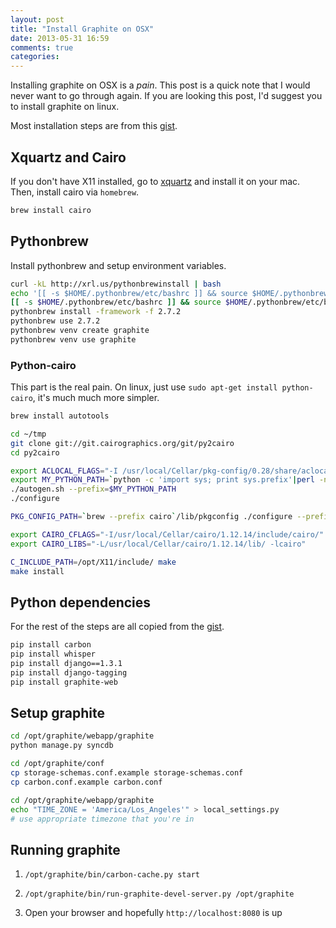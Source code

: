 ```yaml
---
layout: post
title: "Install Graphite on OSX"
date: 2013-05-31 16:59
comments: true
categories: 
---
```


Installing graphite on OSX is a *pain*. This post is a quick note that I would never want to go through again. If you are looking this post, I'd suggest you to install graphite on linux.

Most installation steps are from this [gist][].

<!--more-->

## Xquartz and Cairo

If you don't have X11 installed, go to [xquartz][] and install it on your mac. Then, install cairo via `homebrew`.

```bash
brew install cairo
```

## Pythonbrew

Install pythonbrew and setup environment variables.

```bash
curl -kL http://xrl.us/pythonbrewinstall | bash
echo '[[ -s $HOME/.pythonbrew/etc/bashrc ]] && source $HOME/.pythonbrew/etc/bashrc' >> ~/.bashrc
[[ -s $HOME/.pythonbrew/etc/bashrc ]] && source $HOME/.pythonbrew/etc/bashrc
pythonbrew install -framework -f 2.7.2
pythonbrew use 2.7.2
pythonbrew venv create graphite
pythonbrew venv use graphite
```

### Python-cairo

This part is the real pain. On linux, just use `sudo apt-get install python-cairo`, it's much much more simpler.

```bash
brew install autotools

cd ~/tmp
git clone git://git.cairographics.org/git/py2cairo
cd py2cairo

export ACLOCAL_FLAGS="-I /usr/local/Cellar/pkg-config/0.28/share/aclocal/"
export MY_PYTHON_PATH=`python -c 'import sys; print sys.prefix'|perl -nle 'm|^.*(?=/bin)|');print $&`
./autogen.sh --prefix=$MY_PYTHON_PATH
./configure

PKG_CONFIG_PATH=`brew --prefix cairo`/lib/pkgconfig ./configure --prefix=$MY_PYTHON_PATH

export CAIRO_CFLAGS="-I/usr/local/Cellar/cairo/1.12.14/include/cairo/"
export CAIRO_LIBS="-L/usr/local/Cellar/cairo/1.12.14/lib/ -lcairo"

C_INCLUDE_PATH=/opt/X11/include/ make
make install
```

## Python dependencies

For the rest of the steps are all copied from the [gist][].

```bash
pip install carbon
pip install whisper
pip install django==1.3.1
pip install django-tagging
pip install graphite-web
```

## Setup graphite

```bash
cd /opt/graphite/webapp/graphite
python manage.py syncdb

cd /opt/graphite/conf
cp storage-schemas.conf.example storage-schemas.conf
cp carbon.conf.example carbon.conf

cd /opt/graphite/webapp/graphite
echo "TIME_ZONE = 'America/Los_Angeles'" > local_settings.py
# use appropriate timezone that you're in
```

## Running graphite

1. `/opt/graphite/bin/carbon-cache.py start`

2. `/opt/graphite/bin/run-graphite-devel-server.py /opt/graphite`

3. Open your browser and hopefully `http://localhost:8080` is up

[xquartz]: http://xquartz.macosforge.org/landing/
[gist]: https://gist.github.com/oyiptong/2430817
